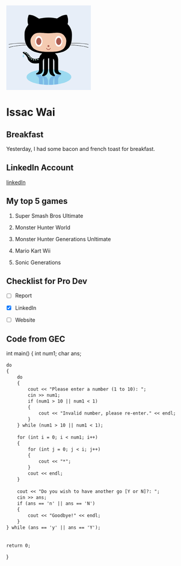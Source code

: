 ![Octocat picture](https://github.com/Gamerize/Task-1/blob/main/download.png)
# Issac Wai

## Breakfast

Yesterday, I had some bacon and french toast for breakfast.

## LinkedIn Account

[linkedIn](https://www.linkedin.com/in/wai-issac-27858b1ba/)

## My top 5 games

1. Super Smash Bros Ultimate

2. Monster Hunter World

3. Monster Hunter Generations Unltimate

4. Mario Kart Wii

5. Sonic Generations

## Checklist for Pro Dev

- [ ] Report

- [x] LinkedIn 

- [ ] Website

## Code from GEC

int main()
{
	int num1;
	char ans;

	do
	{
		do
		{
			cout << "Please enter a number (1 to 10): ";
			cin >> num1;
			if (num1 > 10 || num1 < 1)
			{
				cout << "Invalid number, please re-enter." << endl;
			}
		} while (num1 > 10 || num1 < 1);

		for (int i = 0; i < num1; i++)
		{
			for (int j = 0; j < i; j++)
			{
				cout << "*";
			}
			cout << endl;
		}

		cout << "Do you wish to have another go [Y or N]?: ";
		cin >> ans;
		if (ans == 'n' || ans == 'N')
		{
			cout << "Goodbye!" << endl;
		}
	} while (ans == 'y' || ans == 'Y');
	

	return 0;
}

